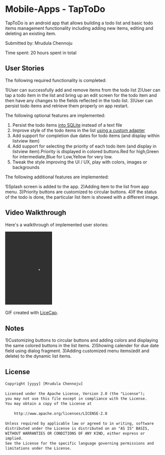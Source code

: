 # Mobile-Apps - TapToDo

TapToDo is an android app that allows building a todo list and basic todo items management functionality including adding new items, editing and deleting an existing item.

Submitted by: Mrudula Chennoju

Time spent: 20 hours spent in total

## User Stories

The following required functionality is completed:

1)User can successfully add and remove items from the todo list
2)User can tap a todo item in the list and bring up an edit screen for the todo item and then have any changes to the fields reflected in the todo list.
3)User can persist todo items and retrieve them properly on app restart.


The following optional features are implemented:

1) Persist the todo items [into SQLite](http://guides.codepath.com/android/Persisting-Data-to-the-Device#sqlite) instead of a text file
2) Improve style of the todo items in the list [using a custom adapter](http://guides.codepath.com/android/Using-an-ArrayAdapter-with-ListView)
3) Add support for completion due dates for todo items (and display within listview item)
5) Add support for selecting the priority of each todo item (and display in listview item).Priority is displayed in colored buttons.Red for high,Green for intermediate,Blue for Low,Yellow for very low.
6) Tweak the style improving the UI / UX, play with colors, images or backgrounds

The following additional features are implemented:

1)Splash screen is added to the app.
2)Adding item to the list from app menu.
3)Priority buttons are customized to circular buttons.
4)If the status of the todo is done, the particular list item is showed with a different image.

## Video Walkthrough 
 
Here's a walkthrough of implemented user stories:

<img src='TapToDo1.gif' title='Video Walkthrough' width='30%' alt='Video Walkthrough'  />

GIF created with [LiceCap](http://www.cockos.com/licecap/).

## Notes

1)Customizing buttons to circular buttons and adding colors and displaying the same colored buttons in the list items.
2)Showing calender for due date field using dialog fragment.
3)Adding customized menu items(edit and delete) to the dynamic list items.

## License

    Copyright [yyyy] [Mrudula Chennoju]

    Licensed under the Apache License, Version 2.0 (the "License");
    you may not use this file except in compliance with the License.
    You may obtain a copy of the License at

        http://www.apache.org/licenses/LICENSE-2.0

    Unless required by applicable law or agreed to in writing, software
    distributed under the License is distributed on an "AS IS" BASIS,
    WITHOUT WARRANTIES OR CONDITIONS OF ANY KIND, either express or implied.
    See the License for the specific language governing permissions and
    limitations under the License.
